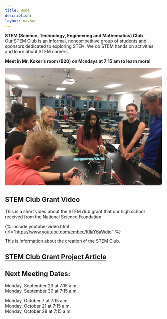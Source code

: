 ```yaml
---
title: Home
description:
layout: navbar
---
```



**STEM (Science, Technology, Engineering and Mathematics) Club**  
Our STEM Club is an informal, noncompetitive group of students and sponsors dedicated to exploring STEM. We do STEM hands on activities and learn about STEM careers. 

**Meet in Mr. Koker’s room (B20) on Mondays at 7:15 am to learn more!**

![](images/STEMclubProjectWeek2A.jpg)


## **STEM Club Grant Video**
This is a short video about the STEM club grant that our high school received from the National Science Foundation.


{% include youtube-video.html url="https://www.youtube.com/embed/KlIaY6aWdjo" %}



This is information about the creation of the STEM Club.



## **[STEM Club Grant Project Article](https://ece.illinois.edu/newsroom/article/34060)**


  
  
  
  
## **Next Meeting Dates:**

                                                 
Monday, September 23 at 7:15 a.m.                                                      
Monday, September 30 at 7:15 a.m.                                                    
                                                   
Monday, October 7 at 7:15 a.m.                                    
Monday, October 21 at 7:15 a.m.                             
Monday, October 28 at 7:15 a.m.                                      
                                                   
